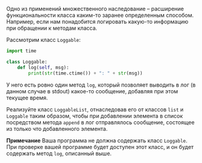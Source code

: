 Одно из применений множественного наследование – расширение функциональности класса каким-то заранее определенным способом. Например, если нам понадобится логировать какую-то информацию при обращении к методам класса.

Рассмотрим класс `Loggable`:

```python
import time

class Loggable:
    def log(self, msg):
        print(str(time.ctime()) + ": " + str(msg))
```

У него есть ровно один метод `log`, который позволяет выводить в лог (в данном случае в stdout) какое-то сообщение, добавляя при этом текущее время.

Реализуйте класс `LoggableList`, отнаследовав его от классов `list` и `Loggable` таким образом, чтобы при добавлении элемента в список посредством метода `append` в лог отправлялось сообщение, состоящее из только что добавленного элемента.

__Примечание__
Ваша программа не должна содержать класс `Loggable`. При проверке вашей программе будет доступен этот класс, и он будет содержать метод `log`, описанный выше.
